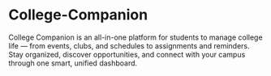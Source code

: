 # College-Companion
College Companion is an all-in-one platform for students to manage college life — from events, clubs, and schedules to assignments and reminders. Stay organized, discover opportunities, and connect with your campus through one smart, unified dashboard.
